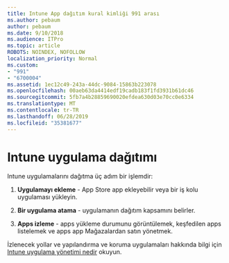```yaml
---
title: Intune App dağıtım kural kimliği 991 arası
ms.author: pebaum
author: pebaum
ms.date: 9/10/2018
ms.audience: ITPro
ms.topic: article
ROBOTS: NOINDEX, NOFOLLOW
localization_priority: Normal
ms.custom:
- "991"
- "6700004"
ms.assetid: 1ec12c49-243a-44dc-9084-15863b223078
ms.openlocfilehash: 00aeb63da4414edf19cadb183f1fd3931b61dc46
ms.sourcegitcommit: 5fb7a4b28859690020efdea630d03e70cc0e6334
ms.translationtype: MT
ms.contentlocale: tr-TR
ms.lasthandoff: 06/28/2019
ms.locfileid: "35381677"
---
```

# <a name="intune-app-deployment"></a>Intune uygulama dağıtımı

Intune uygulamalarını dağıtma üç adım bir işlemdir:
  
1. **Uygulamayı ekleme** - App Store app ekleyebilir veya bir iş kolu uygulaması yükleyin.

2. **Bir uygulama atama** - uygulamanın dağıtım kapsamını belirler.

3. **Apps izleme** - apps yükleme durumunu görüntülemek, keşfedilen apps listelemek ve apps app Mağazalardan satın yönetmek.

İzlenecek yollar ve yapılandırma ve koruma uygulamaları hakkında bilgi için [Intune uygulama yönetimi nedir](https://docs.microsoft.com/intune/app-management) okuyun.
  